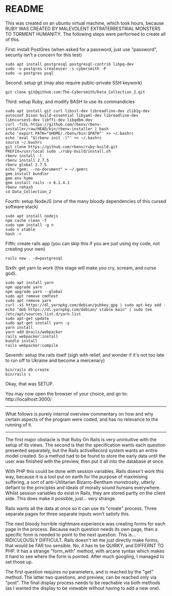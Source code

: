 # README

This was created on an ubuntu virtual machine, which took hours, because RUBY WAS CREATED BY MALEVOLENT EXTRATERRESTRIAL MONSTERS TO TORMENT HUMANITY.
The following steps were performed to create all of this.

First: install PostGres (when asked for a password, just use "password", security isn't a concern for this test)
```
sudo apt install postgresql postgresql-contrib libpq-dev
sudo -u postgres createuser -s cybersmith -P
sudo -u postgres psql

```

Second: setup git (may also require public-private SSH keywork)
```
git clone git@github.com:The-Cybersmith/Data_Collection_2.git
```

Third: setup Ruby, and modify BASH to use its commandicles
```
sudo apt install git curl libssl-dev libreadline-dev zlib1g-dev autoconf bison build-essential libyaml-dev libreadline-dev libncurses5-dev libffi-dev libgdbm-dev
curl -fsSL https://github.com/rbenv/rbenv-installer/raw/HEAD/bin/rbenv-installer | bash
echo 'export PATH="$HOME/.rbenv/bin:$PATH"' >> ~/.bashrc
echo 'eval "$(rbenv init -)"' >> ~/.bashrc
source ~/.bashrc
git clone https://github.com/rbenv/ruby-build.git
PREFIX=/usr/local sudo ./ruby-build/install.sh
rbenv install -l
rbenv install 2.7.5
rbenv global 2.7.5
echo "gem: --no-document" > ~/.gemrc
gem install bundler
gem env home
gem install rails -v 6.1.4.1
rbenv rehash
cd Data_Collection_2
```

Fourth: setup NodeJS (one of the many bloody dependencies of this cursed software stack)
```
sudo apt install nodejs
npm cache clean -f
sudo npm install -g n
sudo n stable
hash -r

```

Fifth: create rails app (you can skip this if you are just using my code, not creating your own)

```
rails new . -d=postgresql
```

Sixth: get yarn to work (this stage will make you cry, scream, and curse god).
```
sudo apt install yarn
npm upgrade yarn
npm upgrade yarn --global
sudo apt remove cmdtest
sudo apt remove yarn
curl -sS https://dl.yarnpkg.com/debian/pubkey.gpg | sudo apt-key add -
echo "deb https://dl.yarnpkg.com/debian/ stable main" | sudo tee /etc/apt/sources.list.d/yarn.list
sudo apt-get update
sudo apt-get install yarn -y
yarn install
yarn add @rails/webpacker
rails webpacker:install
bundle install
rails webpacker:compile
```

Seventh: setup the rails itself (sigh with relief, and wonder if it's not too late to run off to Ukraine and become a mercenary)
```
bin/rails db:create
bin/rails s
```

Okay, that was SETUP.

You may now open the browser of your choice, and go to: http://localhost:3000/
___________________________________________________________________
What follows is purely internal overview commentary on how and why certain aspects of the program were coded, and has no relevance to the running of it.
___________________________________________________________________


The first major obstacle is that Ruby On Rails is very unintuitive with the setup of its views.
The second is that the specification wants each question presented separately, but the Rails activeRecord system wants an entire model created.
So a method had to be found to store the early data until the user was finished with the preview, then put it all into the database at once.

With PHP this could be done with session variables. Rails doesn't work this way, because it is a tool put on earth for the purpose of maximising suffering, a sort of anti-Utilitarian Bizarro-Bentham monstrosity, utterly defiant to the principles and ideals of morally sound humans everywhere. Whilst session variables do exist in Rails, they are stored partly on the client side. This does make it possible, just... very strange.

Rails wants all the data at once so it can use its "create" process. Three separate pages for three separate inputs won't satisfy this.

The next bloody horrible nightmare experience was creating forms for each page in the process. Because each question needs its own page, then a specific form is needed to point to the next question. This is... RIDICULOUSLY DIFFICULT. Rails doesn't let me just directly make forms, that would be FAR too sensible. No, it has to be QUIRKY, and DIFFERNT TO PHP. It has a strange "form_with" method, with arcane syntax which makes it hard to see where the form is pointed. After much googling, I managed to set those up.

The first question requires no parameters, and is reached by the "get" method. The latter two questions, and preview, can be reached only via "post". The final display process needs to be reachable via both methods (as I wanted the display to be viewable without having to add a new one).

